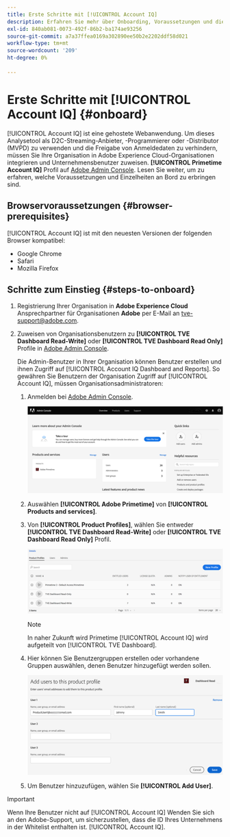 ```yaml
---
title: Erste Schritte mit [!UICONTROL Account IQ]
description: Erfahren Sie mehr über Onboarding, Voraussetzungen und die ersten Schritte mit [!UICONTROL Account IQ].
exl-id: 840ab081-0073-492f-86b2-ba174ae93256
source-git-commit: a7a37ffea0169a302890ee50b2e2202ddf58d021
workflow-type: tm+mt
source-wordcount: '209'
ht-degree: 0%

---
```


# Erste Schritte mit [!UICONTROL Account IQ] {#onboard}

[!UICONTROL Account IQ] ist eine gehostete Webanwendung. Um dieses Analysetool als D2C-Streaming-Anbieter, -Programmierer oder -Distributor (MVPD) zu verwenden und die Freigabe von Anmeldedaten zu verhindern, müssen Sie Ihre Organisation in Adobe Experience Cloud-Organisationen integrieren und Unternehmensbenutzer zuweisen. **[!UICONTROL Primetime Account IQ]** Profil auf [Adobe Admin Console](https://adminconsole.adobe.com/). Lesen Sie weiter, um zu erfahren, welche Voraussetzungen und Einzelheiten an Bord zu erbringen sind.

## Browservoraussetzungen {#browser-prerequisites}

[!UICONTROL Account IQ] ist mit den neuesten Versionen der folgenden Browser kompatibel:

* Google Chrome
* Safari
* Mozilla Firefox

## Schritte zum Einstieg {#steps-to-onboard}

1. Registrierung Ihrer Organisation in **Adobe Experience Cloud** Ansprechpartner für Organisationen **Adobe** per E-Mail an tve-support@adobe.com.

1. Zuweisen von Organisationsbenutzern zu **[!UICONTROL TVE Dashboard Read-Write]** oder **[!UICONTROL TVE Dashboard Read Only]** Profile in [Adobe Admin Console](https://adminconsole.adobe.com/).

   Die Admin-Benutzer in Ihrer Organisation können Benutzer erstellen und ihnen Zugriff auf [!UICONTROL Account IQ Dashboard and Reports]. So gewähren Sie Benutzern der Organisation Zugriff auf [!UICONTROL Account IQ], müssen Organisationsadministratoren:

   1. Anmelden bei [Adobe Admin Console](https://adminconsole.adobe.com/).


      ![](assets/admin-console.png)

   1. Auswählen **[!UICONTROL Adobe Primetime]** von **[!UICONTROL Products and services]**.

   1. Von **[!UICONTROL Product Profiles]**, wählen Sie entweder **[!UICONTROL TVE Dashboard Read-Write]** oder **[!UICONTROL TVE Dashboard Read Only]** Profil.

      ![](assets/product-profiles.png)

      >[!NOTE]
      >
      >In naher Zukunft wird Primetime [!UICONTROL Account IQ] wird aufgeteilt von [!UICONTROL TVE Dashboard].

   1. Hier können Sie Benutzergruppen erstellen oder vorhandene Gruppen auswählen, denen Benutzer hinzugefügt werden sollen.

      ![](assets/add-users-2profile.png)

   1. Um Benutzer hinzuzufügen, wählen Sie **[!UICONTROL Add User]**.

>[!IMPORTANT]
>
>Wenn Ihre Benutzer nicht auf [!UICONTROL Account IQ] Wenden Sie sich an den Adobe-Support, um sicherzustellen, dass die ID Ihres Unternehmens in der Whitelist enthalten ist. [!UICONTROL Account IQ].
